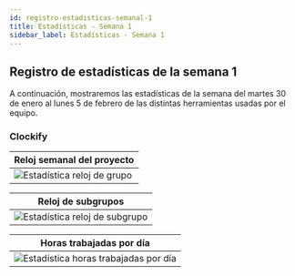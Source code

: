 ```yaml
---
id: registro-estadisticas-semanal-1
title: Estadísticas - Semana 1
sidebar_label: Estadísticas - Semana 1
---
```


## Registro de estadísticas de la semana 1

A continuación, mostraremos las estadísticas de la semana del martes 30 de enero al lunes 5 de febrero de las distintas herramientas usadas por el equipo.

### Clockify

| Reloj semanal del proyecto                                                        |
| --------------------------------------------------------------------------------- |
| ![Estadística reloj de grupo](/img/stats/06-02-2024/06-02-2024_relojProyecto.png) |

| Reloj de subgrupos                                                                    |
| ------------------------------------------------------------------------------------- |
| ![Estadística reloj de subgrupo](/img/stats/06-02-2024/06-02-2024_relojSubgrupos.png) |

| Horas trabajadas por día                                                                   |
| ------------------------------------------------------------------------------------------ |
| ![Estadística horas trabajadas por día](/img/stats/06-02-2024/06-02-2024_horasPorDias.png) |
